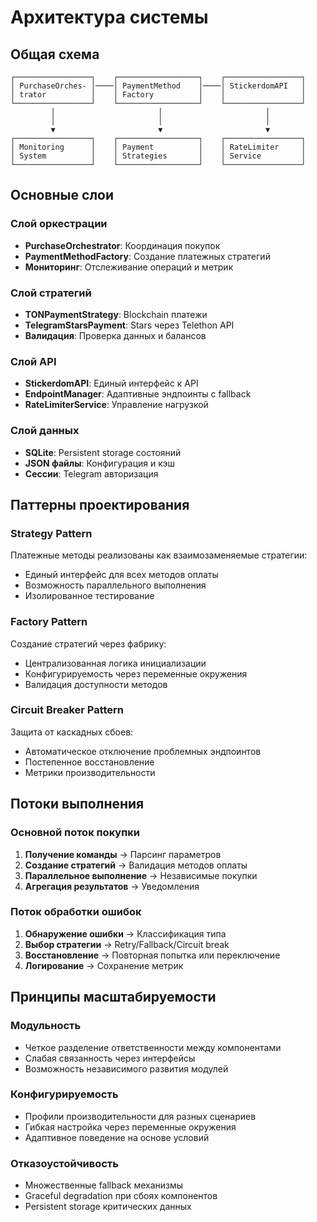 # Архитектура системы

## Общая схема

```
┌─────────────────┐    ┌──────────────────┐    ┌─────────────────┐
│ PurchaseOrches- │────│ PaymentMethod    │────│ StickerdomAPI   │
│ trator          │    │ Factory          │    │                 │
└─────────────────┘    └──────────────────┘    └─────────────────┘
         │                       │                       │
         │                       │                       │
         ▼                       ▼                       ▼
┌─────────────────┐    ┌──────────────────┐    ┌─────────────────┐
│ Monitoring      │    │ Payment          │    │ RateLimiter     │
│ System          │    │ Strategies       │    │ Service         │
└─────────────────┘    └──────────────────┘    └─────────────────┘
```

## Основные слои

### Слой оркестрации
- **PurchaseOrchestrator**: Координация покупок
- **PaymentMethodFactory**: Создание платежных стратегий
- **Мониторинг**: Отслеживание операций и метрик

### Слой стратегий
- **TONPaymentStrategy**: Blockchain платежи
- **TelegramStarsPayment**: Stars через Telethon API
- **Валидация**: Проверка данных и балансов

### Слой API
- **StickerdomAPI**: Единый интерфейс к API
- **EndpointManager**: Адаптивные эндпоинты с fallback
- **RateLimiterService**: Управление нагрузкой

### Слой данных
- **SQLite**: Persistent storage состояний
- **JSON файлы**: Конфигурация и кэш
- **Сессии**: Telegram авторизация

## Паттерны проектирования

### Strategy Pattern
Платежные методы реализованы как взаимозаменяемые стратегии:
- Единый интерфейс для всех методов оплаты
- Возможность параллельного выполнения
- Изолированное тестирование

### Factory Pattern
Создание стратегий через фабрику:
- Централизованная логика инициализации
- Конфигурируемость через переменные окружения
- Валидация доступности методов

### Circuit Breaker Pattern
Защита от каскадных сбоев:
- Автоматическое отключение проблемных эндпоинтов
- Постепенное восстановление
- Метрики производительности

## Потоки выполнения

### Основной поток покупки
1. **Получение команды** → Парсинг параметров
2. **Создание стратегий** → Валидация методов оплаты
3. **Параллельное выполнение** → Независимые покупки
4. **Агрегация результатов** → Уведомления

### Поток обработки ошибок
1. **Обнаружение ошибки** → Классификация типа
2. **Выбор стратегии** → Retry/Fallback/Circuit break
3. **Восстановление** → Повторная попытка или переключение
4. **Логирование** → Сохранение метрик

## Принципы масштабируемости

### Модульность
- Четкое разделение ответственности между компонентами
- Слабая связанность через интерфейсы
- Возможность независимого развития модулей

### Конфигурируемость
- Профили производительности для разных сценариев
- Гибкая настройка через переменные окружения
- Адаптивное поведение на основе условий

### Отказоустойчивость
- Множественные fallback механизмы
- Graceful degradation при сбоях компонентов
- Persistent storage критических данных

 